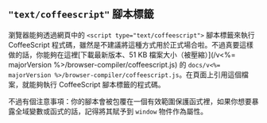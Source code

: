 ## `"text/coffeescript"` 腳本標籤

瀏覽器能夠透過網頁中的 `<script type="text/coffeescript">` 腳本標籤來執行 CoffeeScript 程式碼，雖然是不建議將這種方式用於正式場合啦。不過真要這樣做的話，你能夠在這裡[下載最新版本、51 KB 檔案大小（被壓縮）](/v<%= majorVersion %>/browser-compiler/coffeescript.js) 的 `docs/v<%= majorVersion %>/browser-compiler/coffeescript.js`。在頁面上引用這個檔案，就能夠執行 CoffeeScript 腳本標籤的程式碼。

不過有個注意事項：你的腳本會被包覆在一個有效範圍保護函式裡，如果你想要暴露全域變數或函式的話，記得將其賦予到 `window` 物件作為屬性。